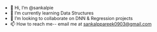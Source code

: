 - 👋 Hi, I’m @sankalpie
- 🌱 I’m currently learning Data Structures
- 💞️ I’m looking to collaborate on DNN & Regression projects
- 📫 How to reach me-- email me at sankalppareek0903@gmail.com
<!---
sankalpie/sankalpie is a ✨ special ✨ repository because its `README.md` (this file) appears on your GitHub profile.
You can click the Preview link to take a look at your changes.
--->
